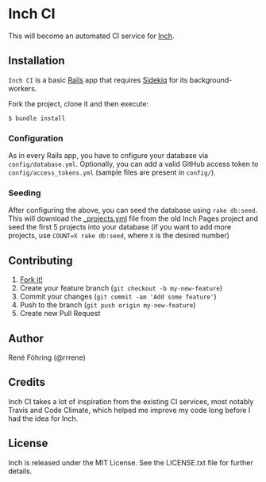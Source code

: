 # Inch CI

This will become an automated CI service for [Inch](https://github.com/rrrene/inch).


## Installation

`Inch CI` is a basic [Rails](https://github.com/rails/rails) app that requires [Sidekiq](https://github.com/mperham/sidekiq) for its background-workers.

Fork the project, clone it and then execute:

    $ bundle install

### Configuration

As in every Rails app, you have to cnfigure your database via `config/database.yml`. Optionally, you can add a valid GitHub access token to `config/access_tokens.yml` (sample files are present in `config/`).

### Seeding

After configuring the above, you can seed the database using `rake db:seed`. This will download the [_projects.yml](https://github.com/rrrene/inch-pages/blob/master/_projects.yml) file from the old Inch Pages project and seed the first 5 projects into your database (if you want to add more projects, use `COUNT=X rake db:seed`, where `X` is the desired number)



## Contributing

1. [Fork it!](http://github.com/inch-ci/inch_ci-web/fork)
2. Create your feature branch (`git checkout -b my-new-feature`)
3. Commit your changes (`git commit -am 'Add some feature'`)
4. Push to the branch (`git push origin my-new-feature`)
5. Create new Pull Request



## Author

René Föhring (@rrrene)



## Credits

Inch CI takes a lot of inspiration from the existing CI services, most notably Travis and Code Climate, which helped me improve my code long before I had the idea for Inch.



## License

Inch is released under the MIT License. See the LICENSE.txt file for further
details.

